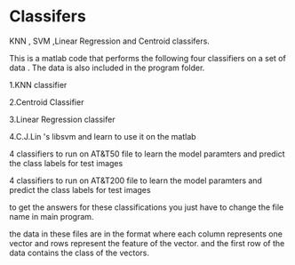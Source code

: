 # Classifers
KNN , SVM ,Linear Regression and Centroid classifers.

This is a matlab code that performs the following four classifiers on a set of data .
The data is also included in the program folder.

1.KNN classifier

2.Centroid Classifier

3.Linear Regression classifer

4.C.J.Lin 's libsvm and learn to use it on the matlab

4 classifiers to run on AT&T50 file to learn  the model paramters and predict the class labels for test images

4 classifiers to run on AT&T200 file to learn  the model paramters and predict the class labels for test images

to get the answers for these classifications you just have to change the file name in main program.

the data in these files are in the format  where each column represents one vector and rows represent the feature of the vector. 
and the first row of the data contains the class of the vectors.


